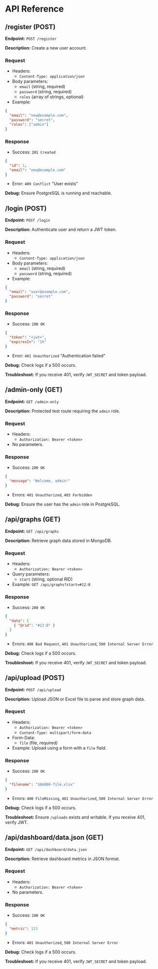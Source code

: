 # API Reference

## /register (POST)
**Endpoint:** `POST /register`

**Description:** Create a new user account.

### Request
- Headers:
  - `Content-Type: application/json`
- Body parameters:
  - `email` (string, required)
  - `password` (string, required)
  - `roles` (array of strings, optional)
- Example:
```json
{
  "email": "new@example.com",
  "password": "secret",
  "roles": ["admin"]
}
```

### Response
- Success: `201 Created`
```json
{
  "id": 1,
  "email": "new@example.com"
}
```
- Error: `409 Conflict` "User exists"

**Debug:** Ensure PostgreSQL is running and reachable.

## /login (POST)
**Endpoint:** `POST /login`

**Description:** Authenticate user and return a JWT token.

### Request
- Headers:
  - `Content-Type: application/json`
- Body parameters:
  - `email` (string, required)
  - `password` (string, required)
- Example:
```json
{
  "email": "user@example.com",
  "password": "secret"
}
```

### Response
- Success: `200 OK`
```json
{
  "token": "<jwt>",
  "expiresIn": "1h"
}
```
- Error: `401 Unauthorized` "Authentication failed"

**Debug:** Check logs if a 500 occurs.

**Troubleshoot:** If you receive 401, verify `JWT_SECRET` and token payload.

## /admin-only (GET)
**Endpoint:** `GET /admin-only`

**Description:** Protected test route requiring the `admin` role.

### Request
- Headers:
  - `Authorization: Bearer <token>`
- No parameters.

### Response
- Success: `200 OK`
```json
{
  "message": "Welcome, admin!"
}
```
- Errors: `401 Unauthorized`, `403 Forbidden`

**Debug:** Ensure the user has the `admin` role in PostgreSQL.

## /api/graphs (GET)
**Endpoint:** `GET /api/graphs`

**Description:** Retrieve graph data stored in MongoDB.

### Request
- Headers:
  - `Authorization: Bearer <token>`
- Query parameters:
  - `start` (string, optional RID)
- Example:
`GET /api/graphs?start=#12:0`

### Response
- Success: `200 OK`
```json
{
  "data": [
    { "@rid": "#12:0" }
  ]
}
```
- Errors: `400 Bad Request`, `401 Unauthorized`, `500 Internal Server Error`

**Debug:** Check logs if a 500 occurs.

**Troubleshoot:** If you receive 401, verify `JWT_SECRET` and token payload.

## /api/upload (POST)
**Endpoint:** `POST /api/upload`

**Description:** Upload JSON or Excel file to parse and store graph data.

### Request
- Headers:
  - `Authorization: Bearer <token>`
  - `Content-Type: multipart/form-data`
- Form-Data:
  - `file` (file, required)
- Example:
Upload using a form with a `file` field.

### Response
- Success: `200 OK`
```json
{
  "filename": "166000-file.xlsx"
}
```
- Errors: `400 FileMissing`, `401 Unauthorized`, `500 Internal Server Error`

**Debug:** Check logs if a 500 occurs.

**Troubleshoot:** Ensure `/uploads` exists and writable. If you receive 401, verify JWT.

## /api/dashboard/data.json (GET)
**Endpoint:** `GET /api/dashboard/data.json`

**Description:** Retrieve dashboard metrics in JSON format.

### Request
- Headers:
  - `Authorization: Bearer <token>`
- No parameters.

### Response
- Success: `200 OK`
```json
{
  "metric": 123
}
```
- Errors: `401 Unauthorized`, `500 Internal Server Error`

**Debug:** Check logs if a 500 occurs.

**Troubleshoot:** If you receive 401, verify `JWT_SECRET` and token payload.
